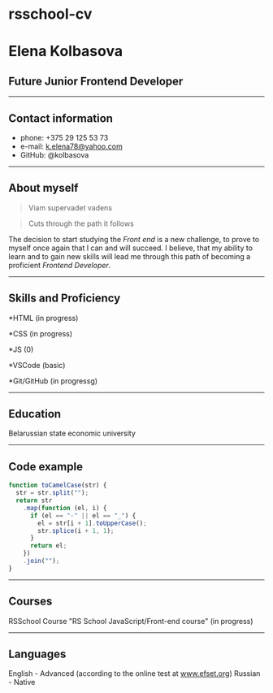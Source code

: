 # rsschool-cv


# **Elena Kolbasova**

## **Future Junior Frontend Developer**

*********

## **Сontact information**

- phone: +375 29 125 53 73
- e-mail: <k.elena78@yahoo.com>
- GitHub: @kolbasova

************

## **About myself**

> Viam supervadet vadens

> Cuts through the path it follows

The decision to start studying the _Front end_ is a new challenge, to prove to myself once again that I can and will succeed.
I believe, that my ability to learn and to gain new skills will lead me through this path of becoming a proficient _Frontend Developer_.

************

## **Skills and Proficiency**

*HTML (in progress)

*CSS (in progress)

*JS (0)

*VSCode (basic)

*Git/GitHub (in progressg)

************

## **Education**

Belarussian state economic university

************

## **Code example**

```javascript
function toCamelCase(str) {
  str = str.split("");
  return str
    .map(function (el, i) {
      if (el == "-" || el == "_") {
        el = str[i + 1].toUpperCase();
        str.splice(i + 1, 1);
      }
      return el;
    })
    .join("");
}
```

************

## **Courses**

RSSchool Course "RS School JavaScript/Front-end course" (in progress)

************

## **Languages**

English - Advanced (according to the online test at www.efset.org)
Russian - Native
